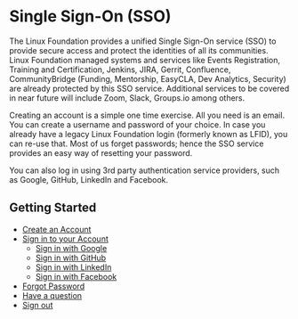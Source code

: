 # Single Sign-On \(SSO\)

The Linux Foundation provides a unified Single Sign-On service \(SSO\) to provide secure access and protect the identities of all its communities. Linux Foundation managed systems and services like Events Registration, Training and Certification, Jenkins, JIRA, Gerrit, Confluence,  CommunityBridge \(Funding, Mentorship, EasyCLA, Dev Analytics, Security\) are already protected by this SSO service. Additional services to be covered in near future will include Zoom, Slack, Groups.io among others. 

Creating an account is a simple one time exercise. All you need is an email. You can create a username and password of your choice. In case you already have a legacy Linux Foundation login \(formerly known as LFID\), you can re-use that. Most of us forget passwords; hence the SSO service provides an easy way of resetting your password.

You can also log in using 3rd party authentication service providers, such as Google, GitHub, LinkedIn and Facebook. 

## Getting Started

* [Create an Account](create-an-account.md)
* [Sign in to your Account](sign-in/)
  * [Sign in with Google](sign-in/sign-in-with-google.md)
  * [Sign in with GitHub](sign-in/sign-in-with-github.md)
  * [Sign in with LinkedIn](sign-in/sign-in-with-linkedin.md)
  * [Sign in with Facebook](sign-in/sign-in-with-facebook.md)
* [Forgot Password](forgot-password.md)
* [Have a question](have-a-question.md)
* [Sign out](log-out.md)

